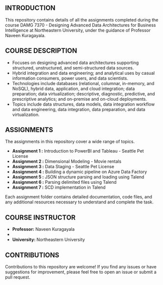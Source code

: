 ## INTRODUCTION
This repository contains details of all the assignments completed during the course DAMG 7370 - Designing Advanced Data Architectures for Business Intelligence at Northeastern University, under the guidance of Professor Naveen Kuragayala.

## COURSE DESCRIPTION
- Focuses on designing advanced data architectures supporting structured, unstructured, and semi-structured data sources.
- Hybrid integration and data engineering; and analytical uses by casual information consumers, power users, and data scientists.
- Technologies include databases (relational, columnar, in-memory, and NoSQL), hybrid data, application, and cloud integration; data preparation; data virtualization; descriptive, diagnostic, predictive, and prescriptive analytics; and on-premise and on-cloud deployments.
- Topics include data structures, data models, data integration workflow and data engineering, data integration, data preparation, and data virtualization.

## ASSIGNMENTS
The assignments in this repository cover a wide range of topics.

- **Assignment 1 :** Introduction to PowerBI and Tableau - Seattle Pet License
- **Assignment 2 :** Dimensional Modeling - Movie rentals
- **Assignment 3 :** Data Staging - Seattle Pet License
- **Assignment 4 :** Building a dynamic pipeline on Azure Data Factory
- **Assignment 5 :** JSON structure parsing and loading using Talend
- **Assignment 6 :** Parsing delimited files using Talend
- **Assignment 7 :** SCD implementation in Talend

Each assignment folder contains detailed documentation, code files, and any additional resources necessary to understand and complete the task.

## COURSE INSTRUCTOR
- **Professor:** Naveen Kuragayala
- 
- **University:** Northeastern University

## CONTRIBUTIONS
Contributions to this repository are welcome! If you find any issues or have suggestions for improvement, please feel free to open an issue or submit a pull request.


